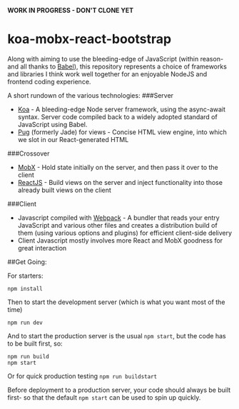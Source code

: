 **WORK IN PROGRESS - DON'T CLONE YET**

# koa-mobx-react-bootstrap

Along with aiming to use the bleeding-edge of JavaScript (within reason- and all thanks to [Babel](https://babeljs.io/)), this repository represents a choice of frameworks and libraries I think work well together for an enjoyable NodeJS and frontend coding experience.

A short rundown of the various technologies:
###Server
- [Koa](http://koajs.com/) - A bleeding-edge Node server framework, using the async-await syntax. Server code compiled back to a widely adopted standard of JavaScript using Babel.
- [Pug](https://github.com/pugjs) (formerly Jade) for views - Concise HTML view engine, into which we slot in our React-generated HTML

###Crossover
- [MobX](https://github.com/mobxjs/mobx "MobX") - Hold state initially on the server, and then pass it over to the client
- [ReactJS](https://facebook.github.io/react/) - Build views on the server and inject functionality into those already built views on the client

###Client
- Javascript compiled with [Webpack](https://webpack.github.io/) - A bundler that reads your entry JavaScript and various other files and creates a distribution build of them (using various options and plugins) for efficient client-side delivery
- Client Javascript mostly involves more React and MobX goodness for great interaction

##Get Going:

For starters:

```
npm install
```

Then to start the development server (which is what you want most of the time)

```
npm run dev
```

And to start the production server is the usual `npm start`, but the code has to be built first, so:
```
npm run build
npm start
```
Or for quick production testing `npm run buildstart`

Before deployment to a production server, your code should always be built first- so that the default `npm start` can be used to spin up quickly.